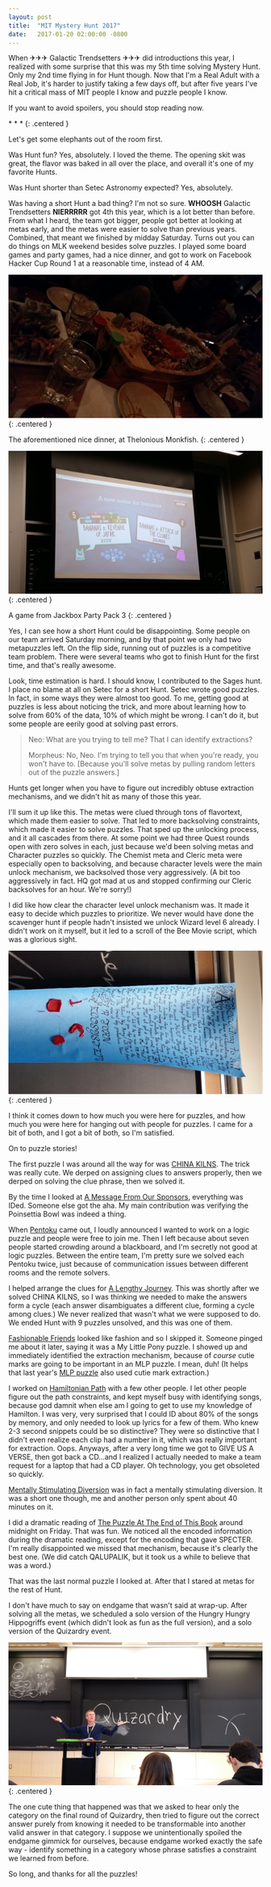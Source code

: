 ```yaml
---
layout: post
title:  "MIT Mystery Hunt 2017"
date:   2017-01-20 02:00:00 -0800
---
```


When ✈✈✈ Galactic Trendsetters ✈✈✈ did introductions this year, I realized with
some surprise that this was my 5th time solving Mystery Hunt. Only my 2nd time
flying in for Hunt though. Now that I'm a Real Adult with a Real Job, it's harder to justify
taking a few days off, but after five years I've hit a critical mass of
MIT people I know and puzzle people I know.

If you want to avoid spoilers, you should stop reading now.

\* \* \*
{: .centered }

Let's get some elephants out of the room first.

Was Hunt fun? Yes, absolutely.
I loved the theme. The opening skit was great, the flavor was baked in all
over the place, and overall it's one of my favorite Hunts.

Was Hunt shorter than Setec Astronomy expected? Yes, absolutely.

Was having a short Hunt a bad thing? I'm not so sure. **WHOOSH** Galactic
Trendsetters **NIERRRRR** got 4th this year, which is a lot better than before.
From what I heard, the team got bigger, people got better at looking at metas
early, and the metas were easier to solve than previous years. Combined,
that meant we finished by midday Saturday. Turns out you can do
things on MLK weekend besides solve puzzles. I played some board games and party
games, had a nice dinner, and got to work on Facebook Hacker Cup Round 1 at a reasonable
time, instead of 4 AM.

![Dinner at Thelonious Monkfish](/public/mh-2017/monkfish.jpg)
{: .centered }

The aforementioned nice dinner, at Thelonious Monkfish.
{: .centered }

![Banana names](/public/mh-2017/banana.jpg)
{: .centered }

A game from Jackbox Party Pack 3
{: .centered }

Yes, I can see how a short Hunt could be disappointing. Some people on our team arrived
Saturday morning, and by that point we only had two metapuzzles left.
On the flip side, running out of puzzles is a competitive team problem.
There were several teams who got to finish Hunt for the first
time, and that's really awesome.

Look, time estimation is hard. I should know, I contributed to the Sages hunt.
I place no blame at all on Setec for a short Hunt.
Setec wrote good puzzles. In fact, in some ways they were almost too good.
To me, getting good at puzzles is less about noticing the trick, and more about
learning how to solve from 60% of the data, 10% of which might be wrong. I can't
do it, but some people are eerily good at solving past errors.

> Neo: What are you trying to tell me? That I can identify extractions?
>
> Morpheus: No, Neo. I'm trying to tell you that when you're ready, you won't
> have to. [Because you'll solve metas by pulling random letters out of the
> puzzle answers.]

Hunts get longer when you have to figure out incredibly obtuse extraction
mechanisms, and we didn't hit as many of those this year.

I'll sum it up like this. The metas were clued through tons of flavortext, which
made them easier to solve. That led to more backsolving constraints, which made it easier
to solve puzzles. That sped up the unlocking process, and it all cascades
from there. At some point we had three Quest rounds open with zero solves in
each, just because we'd been solving metas and Character puzzles so quickly.
The Chemist meta and Cleric meta were especially open to backsolving, and because
character levels were the main unlock mechanism, we backsolved those very
aggressively. (A bit too aggressively in fact. HQ got mad at us and stopped
confirming our Cleric backsolves for an hour. We're sorry!)

I did like how clear the character level unlock mechanism was. It made it easy to
decide which puzzles to prioritize. We never would have done the scavenger
hunt if people hadn't insisted we unlock Wizard level 6 already. I didn't
work on it myself, but it led to a scroll of the Bee Movie script, which was a glorious sight.

![Bee Movie scroll](/public/mh-2017/scroll.jpg)
{: .centered }

I think it comes down to how much you were here for puzzles, and how much you
were here for hanging out with people for puzzles. I came for a bit of both,
and I got a bit of both, so I'm satisfied.

On to puzzle stories!

The first puzzle I was around all the way for was [CHINA KILNS](http://solutions.monsters-et-manus.com/hunt/puzzle/china_kilns.html). The trick was
really cute. We derped on assigning clues to answers properly, then we derped on
solving the clue phrase, then we solved it.

By the time I looked at [A Message From Our Sponsors](http://solutions.monsters-et-manus.com/hunt/puzzle/a_message_from_our_sponsors.html), everything was IDed. Someone
else got the aha. My main contribution was verifying the
Poinsettia Bowl was indeed a thing.

When [Pentoku]( http://solutions.monsters-et-manus.com/hunt/puzzle/pentoku.html)
came out, I loudly announced I wanted to work on a logic puzzle and
people were free to join me. Then I left because about seven people started
crowding around a blackboard, and I'm secretly not good at logic puzzles.
Between the entire team, I'm pretty sure we solved each Pentoku twice, just because
of communication issues between different rooms and the remote solvers.

I helped arrange the clues for [A Lengthy Journey](http://solutions.monsters-et-manus.com/hunt/puzzle/a_lengthy_journey.html). This was shortly after
we solved CHINA KILNS, so I was thinking we needed to make the answers form
a cycle (each answer disambiguates a different clue, forming a cycle among
clues.) We never
realized that wasn't what we were supposed to do. We ended Hunt with 9 puzzles
unsolved, and this was one of them.

[Fashionable Friends](http://solutions.monsters-et-manus.com/hunt/puzzle/fashionable_friends.html)
looked like fashion and so I skipped it.
Someone pinged me about it later, saying it was a My Little Pony puzzle.
I showed up and immediately identified the extraction mechanism, because of *course* cutie marks are
going to be important in an MLP puzzle. I mean, duh! (It helps that last year's
[MLP puzzle](http://huntception.com/puzzle/missing_the_mark/) also used cutie mark extraction.)

I worked on [Hamiltonian Path](http://solutions.monsters-et-manus.com/hunt/puzzle/hamiltonian_path.html)
with a few other people. I let other people figure
out the path constraints, and kept myself busy with identifying songs, because
god damnit when else am I going to get to use my knowledge of Hamilton.
I was very, very surprised that I could ID about 80% of the songs by memory,
and only needed to look up lyrics for a few of them. Who knew 2-3 second snippets could
be so distinctive? They were so distinctive that I didn't even realize each clip
had a number in it, which was really important for extraction. Oops.
Anyways, after a very long time we got to GIVE US A VERSE, then got back a CD...and
I realized I actually needed to make a team request for a laptop that had
a CD player. Oh technology, you get obsoleted so quickly.

[Mentally Stimulating Diversion](http://solutions.monsters-et-manus.com/hunt/puzzle/mentally_stimulating_diversion.html) was in fact a mentally stimulating diversion. It was a short one though,
me and another person only spent about 40 minutes on it.

I did a dramatic reading of [The Puzzle At The End of This Book](http://solutions.monsters-et-manus.com/hunt/puzzle/the_puzzle_at_the_end_of_this_book.html) around midnight
on Friday. That was fun. We noticed all the encoded information during the
dramatic reading,
except for the encoding that gave SPECTER. I'm really disappointed we missed
that mechanism, because it's clearly the best one.
(We did catch QALUPALIK, but it took us a while to believe that was a word.)

That was the last normal puzzle I looked at. After that I stared at metas for
the rest of Hunt.

I don't have much to say on endgame that wasn't said at wrap-up. After solving
all the metas, we scheduled a solo version of the Hungry Hungry Hippogriffs event
(which didn't look as fun as the full version), and a solo version of the
Quizardry event.

![Quizardry](/public/mh-2017/quizardry.jpg)
{: .centered }

The one cute thing that happened was that we asked to hear only the category
on the final round of Quizardry, then tried to figure out the correct answer
purely from knowing it needed to be transformable into another valid answer
in that category. I suppose we unintentionally spoiled the endgame gimmick
for ourselves, because endgame worked exactly the safe way - identify something
in a category whose phrase satisfies a constraint we learned from before.

So long, and thanks for all the puzzles!
